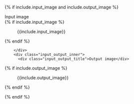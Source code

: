 {% if include.input_image and include.output_image %}
<div class="input_output_wrapper">
  <div class="input_output_inner">
    <div class="input_output_title">Input image</div>
{% if include.input_image %}

<figure class="shadow input_output_img" markdown="1">

{{include.input_image}}

</figure>

{% endif %}

        </div>
        <div class="input_output_inner">
          <div class="input_output_title">Output image</div>
{% if include.output_image %}

<figure class="shadow input_output_img" markdown="1">

{{include.output_image}}

</figure>

{% endif %}
  </div>
  <!-- The Modal/Lightbox -->
<div id="overview"></div>
  <div id="myModal" class="input_output_modal shadow">
      <a href="#" class="close-modal"><i class="fas fa-times"></i></a>
      <img src="" alt="">
  </div>
</div>
{% endif %}

<script> 
try {
      const imgCont = document.querySelectorAll('.input_output_img img'),
            modelImg = document.querySelector('#myModal img'),
            close = document.querySelector('.close-modal'),
            overview = document.querySelector('#overview'),
            model = document.querySelector('#myModal');

      let currentSrc = '';

      imgCont.forEach(item => {
            item.addEventListener('click', (e) => {
                  currentSrc = item.src;
                  modelImg.src = currentSrc;
                  model.classList.add('open');
                  overview.classList.add('open');
            })
      })

      close.addEventListener('click', (e) => {
            e.preventDefault();
            model.classList.remove('open');
            overview.classList.remove('open');
      }) 
      overview.addEventListener('click', () => {
            model.classList.remove('open');
            overview.classList.remove('open');
      })

} catch(e){}
</script>